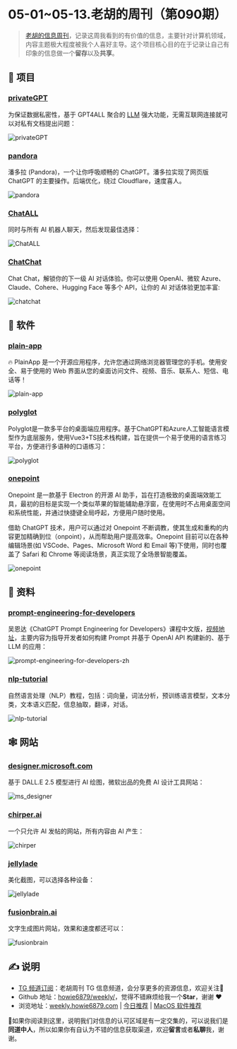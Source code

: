 # 05-01~05-13.老胡的周刊（第090期）

> [老胡的信息周刊](https://weekly.howie6879.com/)，记录这周我看到的有价值的信息，主要针对计算机领域，内容主题极大程度被我个人喜好主导。这个项目核心目的在于记录让自己有印象的信息做一个**留存**以及**共享**。

## 🎯 项目

### [privateGPT](https://github.com/imartinez/privateGPT)

为保证数据私密性，基于 GPT4ALL 聚合的 [LLM](https://github.com/nomic-ai/gpt4all) 强大功能，无需互联网连接就可以对私有文档提出问题：

![privateGPT](https://images-1252557999.file.myqcloud.com/uPic/privateGPT.png)

### [pandora](https://github.com/pengzhile/pandora)

潘多拉 (Pandora)，一个让你呼吸顺畅的 ChatGPT。潘多拉实现了网页版 ChatGPT 的主要操作。后端优化，绕过 Cloudflare，速度喜人。

![pandora](https://images-1252557999.file.myqcloud.com/uPic/pandora.png)

### [ChatALL](https://github.com/sunner/ChatALL)

同时与所有 AI 机器人聊天，然后发现最佳选择：

![ChatALL](https://images-1252557999.file.myqcloud.com/uPic/ChatALL.png)

### [ChatChat](https://github.com/okisdev/ChatChat)

Chat Chat，解锁你的下一级 AI 对话体验。你可以使用 OpenAI、微软 Azure、Claude、Cohere、Hugging Face 等多个 API，让你的 AI 对话体验更加丰富:

![chatchat](https://images-1252557999.file.myqcloud.com/uPic/chatchat.jpg)

## 🤖 软件

### [plain-app](https://github.com/ismartcoding/plain-app)

🔥 PlainApp 是一个开源应用程序，允许您通过网络浏览器管理您的手机。使用安全、易于使用的 Web 界面从您的桌面访问文件、视频、音乐、联系人、短信、电话等！

![plain-app](https://images-1252557999.file.myqcloud.com/uPic/plain-app.jpg)

### [polyglot](https://github.com/liou666/polyglot)

Polyglot是一款多平台的桌面端应用程序。基于ChatGPT和Azure人工智能语言模型作为底层服务，使用Vue3+TS技术栈构建，旨在提供一个易于使用的语言练习平台，方便进行多语种的口语练习：

![polyglot](https://images-1252557999.file.myqcloud.com/uPic/polyglot.png)

### [onepoint](https://github.com/onepointAI/onepoint)

Onepoint 是一款基于 Electron 的开源 AI 助手，旨在打造极致的桌面端效能工具，最初的目标是实现一个类似苹果的智能辅助悬浮窗，在使用时不占用桌面空间和系统性能，并通过快捷键全局呼起，方便用户随时使用。

借助 ChatGPT 技术，用户可以通过对 Onepoint 不断调教，使其生成和重构的内容更加精确到位（onpoint），从而帮助用户提高效率。Onepoint 目前可以在各种编辑场景(如 VSCode、Pages、Microsoft Word 和 Email 等)下使用，同时也覆盖了 Safari 和 Chrome 等阅读场景，真正实现了全场景智能覆盖。

![onepoint](https://images-1252557999.file.myqcloud.com/uPic/onepoint.jpg)

## 👀 资料

### [prompt-engineering-for-developers](https://github.com/datawhalechina/prompt-engineering-for-developers)

吴恩达《ChatGPT Prompt Engineering for Developers》课程中文版，[视频地址](https://www.bilibili.com/video/BV1Bo4y1A7FU)，主要内容为指导开发者如何构建 Prompt 并基于 OpenAI API 构建新的、基于 LLM 的应用：

![prompt-engineering-for-developers-zh](https://images-1252557999.file.myqcloud.com/uPic/prompt-engineering-for-developers-zh.jpeg)

### [nlp-tutorial](https://github.com/shibing624/nlp-tutorial)

自然语言处理（NLP）教程，包括：词向量，词法分析，预训练语言模型，文本分类，文本语义匹配，信息抽取，翻译，对话。

![nlp-tutorial](https://images-1252557999.file.myqcloud.com/uPic/nlp-tutorial.jpg)


## 🕸 网站

### [designer.microsoft.com](https://designer.microsoft.com/)

基于 DALL.E 2.5 模型进行 AI 绘图，微软出品的免费 AI 设计工具网站：

![ms_designer](https://images-1252557999.file.myqcloud.com/uPic/ms_designer.jpg)

### [chirper.ai](https://chirper.ai/zh)

一个只允许 AI 发帖的网站，所有内容由 AI 产生：

![chirper](https://images-1252557999.file.myqcloud.com/uPic/chirper.jpg)

### [jellylade](https://app.jellylade.com/)

美化截图，可以选择各种设备：

![jellylade](https://images-1252557999.file.myqcloud.com/uPic/jellylade.jpg)

### [fusionbrain.ai](https://fusionbrain.ai/diffusion)

文字生成图片网站，效果和速度都还可以：

![fusionbrain](https://images-1252557999.file.myqcloud.com/uPic/fusionbrain.jpg)

## ✍️ 说明

- [TG 频道订阅](https://t.me/howie_weekly)：老胡周刊 TG 信息频道，会分享更多的资源信息，欢迎关注👏
- Github 地址：[howie6879/weekly/](https://github.com/howie6879/weekly/)，觉得不错麻烦给我一个**Star**，谢谢 ❤️
- 浏览地址：[weekly.howie6879.com](https://weekly.howie6879.com) | [今日推荐](https://weekly.howie6879.com/recommend/index.html) | [MacOS 软件推荐](https://weekly.howie6879.com/soft/mac.html)

🙌如果你阅读到这里，说明我们对信息的认可区域是有一定交集的，可以说我们是**同道中人**，所以如果你有自认为不错的信息获取渠道，欢迎**留言**或者**私聊**我，谢谢。
